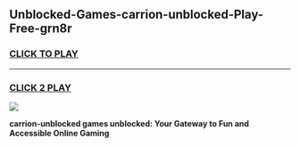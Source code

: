
## Unblocked-Games-carrion-unblocked-Play-Free-grn8r
<h3>
<a href="https://premium76.site?title=carrion-unblocked&ref=10A">CLICK TO PLAY</a></h3>
<hr>

<h3>
<a href="https://premium76.site?title=carrion-unblocked&ref=10A">CLICK 2 PLAY</a>
  
</h3>

<a href="https://premium76.site?title=carrion-unblocked&ref=10A"><img src="https://clearcache.store/games.png"></a>


**carrion-unblocked games unblocked: Your Gateway to Fun and Accessible Online Gaming**
